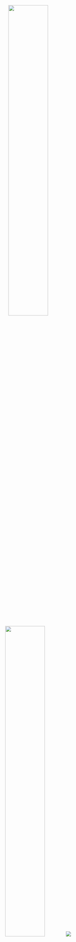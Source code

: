 <p align="center">
  <img height="50%" width="auto" src ="https://github-readme-stats.vercel.app/api?username=Akilesh30&show_icons=true&count_private=true&theme=darcula&hide_border=true&hide=issues,contribs&bg_color=00000000">
  <img height="50%" width="auto" src ="https://github-readme-stats.vercel.app/api/top-langs/?username=Akilesh30&layout=compact&hide_border=true&theme=darcula&bg_color=00000000&langs_count=6&hide=jupyter%20notebook,tex,css,php&exclude_repo=Pacman-AI">
  <img src ="https://github-readme-streak-stats.herokuapp.com?user=Akilesh30&theme=darcula&hide_border=true&background=FFFFFF00">
  <br>
  <br>
  
</p>

<!-- <p align="center">
  <img align="left" src ="https://github-readme-stats.vercel.app/api/pin/?username=Akilesh30&repo=ytdx">
  <img align="right" src ="https://github-readme-stats.vercel.app/api/pin/?username=Akilesh30&repo=pixel-weather">
</p> -->


<!--
**Akilesh30/Akilesh30** is a ✨ _special_ ✨ repository because its `README.md` (this file) appears on your GitHub profile.

Here are some ideas to get you started:

- 🔭 I’m currently working on ...
- 🌱 I’m currently learning ...
- 👯 I’m looking to collaborate on ...
- 🤔 I’m looking for help with ...
- 💬 Ask me about ...
- 📫 How to reach me: ...
- 😄 Pronouns: ...
- ⚡ Fun fact: ...
-->
